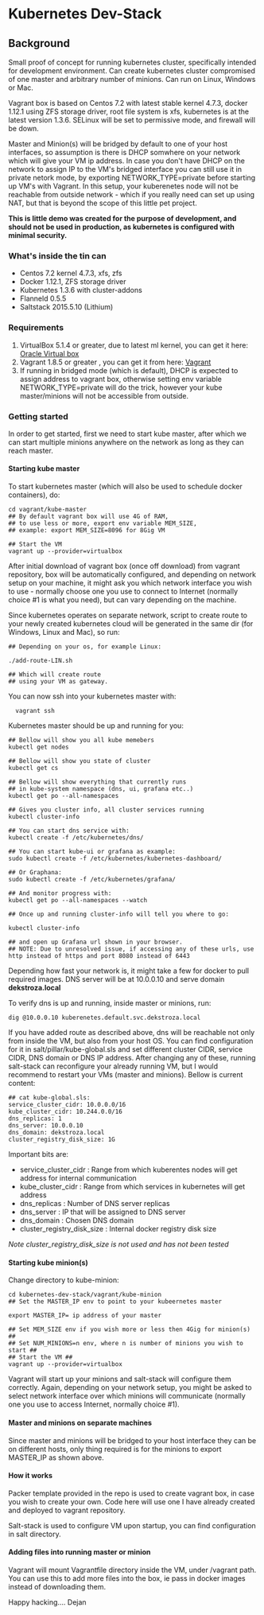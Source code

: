 # Kubernetes Dev-Stack

## Background
Small proof of concept for running kubernetes cluster, specifically intended for development environment. Can create kubernetes cluster compromised of one master and arbitrary number of minions. Can run on Linux, Windows or Mac. 

Vagrant box is based on Centos 7.2 with latest stable kernel 4.7.3, docker 1.12.1 using ZFS storage driver, root file system is xfs, kubernetes is at the latest version 1.3.6. SELinux will be set to permissive mode, and firewall will be down.

Master and Minion(s) will be bridged by default to one of your host interfaces, so assumption is there is DHCP somwhere on your network which will give your VM ip address. In case you don't have DHCP on the network to assign IP to the VM's bridged interface you can still use it in private netork mode, by exporting NETWORK_TYPE=private before starting up VM's with Vagrant. In this setup, your kuberenetes node will not be reachable from outside network - which if you really need can set up using NAT, but that is beyond the scope of this little pet project.


**This is little demo was created for the purpose of development, and should not be used in production, as kubernetes is configured with minimal security.**

### What's inside the tin can
- Centos 7.2 kernel 4.7.3, xfs, zfs
- Docker 1.12.1, ZFS storage driver
- Kubernetes 1.3.6 with cluster-addons
- Flanneld 0.5.5
- Saltstack 2015.5.10 (Lithium)


### Requirements
1. VirtualBox 5.1.4 or greater, due to latest ml kernel, you can get it here: [Oracle Virtual box](http://www.vagrantup.com)
2. Vagrant 1.8.5 or greater , you can get it from here: [Vagrant](http://www.vagrantup.com)
3. If running in bridged mode (which is default), DHCP is expected to assign address to vagrant box, otherwise setting env     variable NETWORK_TYPE=private will do the trick, however your kube master/minions will not be accessible from outside. 

### Getting started
In order to get started, first we need to start kube master, after which we can start multiple minions anywhere on the network as long as they can reach master.

#### Starting kube master
To start kubernetes master (which will also be used to schedule docker containers), do:


    cd vagrant/kube-master
    ## By default vagrant box will use 4G of RAM,
    ## to use less or more, export env variable MEM_SIZE,
    ## example: export MEM_SIZE=8096 for 8Gig VM

    ## Start the VM
    vagrant up --provider=virtualbox

After initial download of vagrant box (once off download) from vagrant repository, box will be automatically configured, and depending on network setup on your machine, it might ask you which network interface you wish to use - normally choose one you use to connect to Internet (normally choice #1 is what you need), but can vary depending on the machine.

Since kubernetes operates on separate network, script to create route to your newly created kubernetes cloud will be generated in the same dir (for Windows, Linux and Mac), so run:

    ## Depending on your os, for example Linux:

    ./add-route-LIN.sh

    ## Which will create route
    ## using your VM as gateway.


You can now ssh into your kubernetes master with:

      vagrant ssh

Kubernetes master should be up and running for you:

    ## Bellow will show you all kube memebers
    kubectl get nodes
    
    ## Bellow will show you state of cluster
    kubectl get cs

    ## Bellow will show everything that currently runs
    ## in kube-system namespace (dns, ui, grafana etc..)
    kubectl get po --all-namespaces

    ## Gives you cluster info, all cluster services running
    kubectl cluster-info
    
    ## You can start dns service with:
    kubectl create -f /etc/kubernetes/dns/

    ## You can start kube-ui or grafana as example:
    sudo kubectl create -f /etc/kubernetes/kubernetes-dashboard/

    ## Or Graphana:
    sudo kubectl create -f /etc/kubernetes/grafana/

    ## And monitor progress with:
    kubectl get po --all-namespaces --watch

    ## Once up and running cluster-info will tell you where to go:

    kubectl cluster-info

    ## and open up Grafana url shown in your browser.
    ## NOTE: Due to unresolved issue, if accessing any of these urls, use http instead of https and port 8080 instead of 6443

 Depending how fast your network is, it might take a few for docker to pull required images. DNS server will be at 10.0.0.10 and serve domain **dekstroza.local**

To verify dns is up and running, inside master or minions, run:

    dig @10.0.0.10 kuberenetes.default.svc.dekstroza.local

If you have added route as described above, dns will be reachable  not only from inside the VM, but also from your host OS.
You can find configuration for it in salt/pillar/kube-global.sls
and set different cluster CIDR, service CIDR, DNS domain or DNS IP address. After changing any of these, running salt-stack can reconfigure your already running VM, but I would recommend to restart your VMs (master and minions).
Bellow is current content:

    ## cat kube-global.sls:
    service_cluster_cidr: 10.0.0.0/16
    kube_cluster_cidr: 10.244.0.0/16
    dns_replicas: 1
    dns_server: 10.0.0.10
    dns_domain: dekstroza.local
    cluster_registry_disk_size: 1G

Important bits are:
- service_cluster_cidr : Range from which kuberentes nodes will     get address for internal communication
- kube_cluster_cidr : Range from which services in kubernetes will get address
- dns_replicas : Number of DNS server replicas
- dns_server : IP that will be assigned to DNS server
- dns_domain : Chosen DNS domain
- cluster_registry_disk_size : Internal docker registry disk size

*Note cluster_registry_disk_size is not used and has not been tested*

#### Starting kube minion(s)

Change directory to kube-minion:

    cd kubernetes-dev-stack/vagrant/kube-minion
    ## Set the MASTER_IP env to point to your kubeernetes master

    export MASTER_IP= ip address of your master

    ## Set MEM_SIZE env if you wish more or less then 4Gig for minion(s) ##
    ## Set NUM_MINIONS=n env, where n is number of minions you wish to start ##
    ## Start the VM ##
    vagrant up --provider=virtualbox

Vagrant will start up your minions and salt-stack will configure them correctly. Again, depending on your network setup, you might be asked to select network interface over which minions will communicate (normally one you use to access Internet, normally choice #1).

#### Master and minions on separate machines

Since master and minions will be bridged to your host interface they can be on different hosts, only thing required is for the minions to export MASTER_IP as shown above.

#### How it works

Packer template provided in the repo is used to create vagrant box, in case you wish to create your own. Code here will use one I have already created and deployed to vagrant repository.

Salt-stack is used to configure VM upon startup, you can find configuration in salt directory.

#### Adding files into running master or minion

Vagrant will mount Vagrantfile directory inside the VM, under /vagrant path. You can use this to add more files into the box, ie pass in docker images instead of downloading them.

Happy hacking....
Dejan
